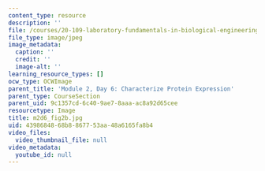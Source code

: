```yaml
---
content_type: resource
description: ''
file: /courses/20-109-laboratory-fundamentals-in-biological-engineering-spring-2010/4398684868b8867753aa48a6165fa8b4_m2d6_fig2b.jpg
file_type: image/jpeg
image_metadata:
  caption: ''
  credit: ''
  image-alt: ''
learning_resource_types: []
ocw_type: OCWImage
parent_title: 'Module 2, Day 6: Characterize Protein Expression'
parent_type: CourseSection
parent_uid: 9c1357cd-6c40-9ae7-8aaa-ac8a92d65cee
resourcetype: Image
title: m2d6_fig2b.jpg
uid: 43986848-68b8-8677-53aa-48a6165fa8b4
video_files:
  video_thumbnail_file: null
video_metadata:
  youtube_id: null
---
```

